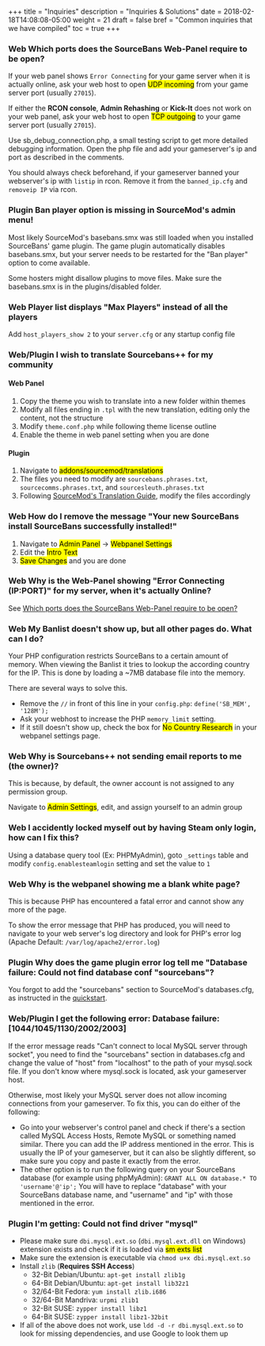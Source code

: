 +++
title = "Inquiries"
description = "Inquiries & Solutions"
date = 2018-02-18T14:08:08-05:00
weight = 21
draft = false
bref = "Common inquiries that we have compiled"
toc = true
+++

### <span class="label success outline">Web</span> Which ports does the SourceBans Web-Panel require to be open?

If your web panel shows `Error Connecting` for your game server when it is actually online,
ask your web host to open <mark>UDP incoming</mark> from your game server port (usually `27015`).

If either the **RCON console**, **Admin Rehashing** or **Kick-It** does not work on your web panel,
ask your web host to open <mark>TCP outgoing</mark> to your game server port (usually `27015`).

Use sb_debug_connection.php, a small testing script to get more detailed debugging information. Open the php file and add your gameserver's ip and port as described in the comments.

You should always check beforehand, if your gameserver banned your webserver's ip with `listip` in rcon. Remove it from the `banned_ip.cfg` and `removeip IP` via rcon.

### <span class="label success outline">Plugin</span> Ban player option is missing in SourceMod's admin menu!</h3>

Most likely SourceMod's basebans.smx was still loaded when you installed SourceBans' game plugin. The game plugin automatically disables basebans.smx, but your server needs to be restarted for the "Ban player" option to come available.

Some hosters might disallow plugins to move files. Make sure the basebans.smx is in the plugins/disabled folder.

### <span class="label success outline">Web</span> Player list displays "Max Players" instead of all the players

Add `host_players_show 2` to your `server.cfg` or any startup config file

### <span class="label success outline">Web/Plugin</span> I wish to translate Sourcebans++ for my community

#### Web Panel

1. Copy the theme you wish to translate into a new folder within themes
2. Modify all files ending in `.tpl` with the new translation, editing only the content, not the structure
3. Modify `theme.conf.php` while following theme license outline
4. Enable the theme in web panel setting when you are done

#### Plugin

1. Navigate to <mark>addons/sourcemod/translations</mark>
2. The files you need to modify are `sourcebans.phrases.txt`, `sourcecomms.phrases.txt`, and `sourcesleuth.phrases.txt`
3. Following [SourceMod's Translation Guide](https://wiki.alliedmods.net/Translations_(SourceMod_Scripting)), modify the files accordingly

### <span class="label success outline">Web</span> How do I remove the message "Your new SourceBans install SourceBans successfully installed!"

1. Navigate to <mark>Admin Panel</mark> -> <mark>Webpanel Settings</mark>
2. Edit the <mark>Intro Text</mark>
3. <mark>Save Changes</mark> and you are done

### <span class="label success outline">Web</span> Why is the Web-Panel showing "Error Connecting (IP:PORT)" for my server, when it's actually Online?

See [Which ports does the SourceBans Web-Panel require to be open?](#span-class-label-success-outline-web-span-which-ports-does-the-sourcebans-web-panel-require-to-be-open)

### <span class="label success outline">Web</span> My Banlist doesn't show up, but all other pages do. What can I do?

Your PHP configuration restricts SourceBans to a certain amount of memory.
When viewing the Banlist it tries to lookup the according country for the IP. This is done by loading a ~7MB database file into the memory.

There are several ways to solve this.

- Remove the `//` in front of this line in your `config.php`: `define('SB_MEM', '128M');`
- Ask your webhost to increase the PHP `memory_limit` setting.
- If it still doesn't show up, check the box for <mark>No Country Research</mark> in your webpanel settings page.

### <span class="label success outline">Web</span> Why is Sourcebans++ not sending email reports to me (the owner)?

This is because, by default, the owner account is not assigned to any permission group.

Navigate to <mark>Admin Settings</mark>, edit, and assign yourself to an admin group

### <span class="label success outline">Web</span> I accidently locked myself out by having Steam only login, how can I fix this?

Using a database query tool (Ex: PHPMyAdmin), goto `_settings` table and modify `config.enablesteamlogin` setting and set the value to `1`

### <span class="label success outline">Web</span> Why is the webpanel showing me a blank white page?

This is because PHP has encountered a fatal error and cannot show any more of the page.

To show the error message that PHP has produced, you will need to navigate to your web server's log directory and look for PHP's error log (Apache Default: `/var/log/apache2/error.log`)

### <span class="label success outline">Plugin</span> Why does the game plugin error log tell me "Database failure: Could not find database conf "sourcebans"?

You forgot to add the "sourcebans" section to SourceMod's databases.cfg, as instructed in the [quickstart](/docs/quickstart).

### <span class="label success outline">Web/Plugin</span> I get the following error: Database failure: [1044/1045/1130/2002/2003]

If the error message reads "Can't connect to local MySQL server through socket", you need to find the "sourcebans" section in databases.cfg and change the value of "host" from "localhost" to the path of your mysql.sock file. If you don't know where mysql.sock is located, ask your gameserver host.


Otherwise, most likely your MySQL server does not allow incoming connections from your gameserver. To fix this, you can do either of the following:

- Go into your webserver's control panel and check if there's a section called MySQL Access Hosts, Remote MySQL or something named similar. There you can add the IP address mentioned in the error. This is usually the IP of your gameserver, but it can also be slightly different, so make sure you copy and paste it exactly from the error.
- The other option is to run the following query on your SourceBans database (for example using phpMyAdmin): `GRANT ALL ON database.* TO 'username'@'ip';`
You will have to replace "database" with your SourceBans database name, and "username" and "ip" with those mentioned in the error.

### <span class="label success outline">Plugin</span> I'm getting: Could not find driver "mysql"

- Please make sure `dbi.mysql.ext.so` (`dbi.mysql.ext.dll` on Windows) extension exists and check if it is loaded via <mark>sm exts list</mark>
- Make sure the extension is executable via `chmod u+x dbi.mysql.ext.so`
- Install `zlib` (**Requires SSH Access**)
  - 32-Bit Debian/Ubuntu: `apt-get install zlib1g`
  - 64-Bit Debian/Ubuntu: `apt-get install lib32z1`
  - 32/64-Bit Fedora: `yum install zlib.i686`
  - 32/64-Bit Mandriva: `urpmi zlib1`
  - 32-Bit SUSE: `zypper install libz1`
  - 64-Bit SUSE: `zypper install libz1-32bit`
- If all of the above does not work, use `ldd -d -r dbi.mysql.ext.so` to look for missing dependencies, and use Google to look them up
